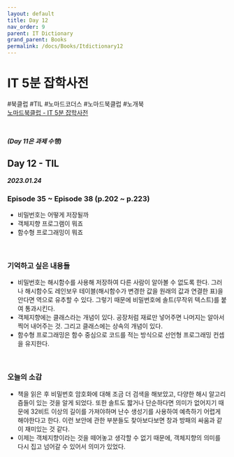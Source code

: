 ```yaml
---
layout: default
title: Day 12
nav_order: 9
parent: IT Dictionary
grand_parent: Books
permalink: /docs/Books/Itdictionary12
---
```


# **IT 5분 잡학사전**

\#북클럽 \#TIL \#노마드코더스 \#노마드북클럽 \#노개북   
[노마드북클럽 - IT 5분 잡학사전](https://nomadcoders.co/c/it-dictionary/lobby)

<br/>

***(Day 11은 과제 수행)***

## **Day 12 - TIL**

***2023.01.24***

### **Episode 35 ~ Episode 38 (p.202 ~ p.223)**
- 비밀번호는 어떻게 저장될까
- 객체지향 프로그램이 뭐죠
- 함수형 프로그래밍이 뭐죠

<br/>

### **기억하고 싶은 내용들**
- 비밀번호는 해시함수를 사용해 저장하여 다른 사람이 알아볼 수 없도록 한다. 그러나 해시함수도 레인보우 테이블(해시함수가 변경한 값을 원래의 값과 연결한 표)을 안다면 역으로 유추할 수 있다. 그렇기 때문에 비밀번호에 솔트(무작위 텍스트)를 붙여 통과시킨다.
- 객체지향에는 클래스라는 개념이 있다. 공장처럼 재료만 넣어주면 나머지는 알아서 찍어 내어주는 것. 그리고 클래스에는 상속의 개념이 있다.
- 함수형 프로그래밍은 함수 중심으로 코드를 적는 방식으로 선언형 프로그래밍 컨셉을 유지한다.

<br/>

### **오늘의 소감**
- 책을 읽은 후 비밀번호 암호화에 대해 조금 더 검색을 해보았고, 다양한 해시 알고리즘들이 있는 것을 알게 되었다. 또한 솔트도 짧거나 단순하다면 의미가 없어지기 때문에 32비트 이상의 길이를 가져야하며 난수 생성기를 사용하여 예측하기 어렵게 해야한다고 한다. 이런 보안에 관한 부분들도 찾아보다보면 창과 방패의 싸움과 같이 재미있는 것 같다.
- 이제는 객체지향이라는 것을 떼어놓고 생각할 수 없기 때문에, 객체지향의 의미를 다시 집고 넘어갈 수 있어서 의미가 있었다.

<br/>